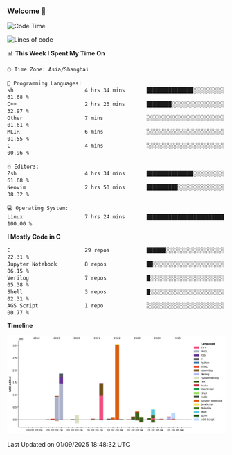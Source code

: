 ### Welcome 👋

<!--START_SECTION:waka-->
![Code Time](http://img.shields.io/badge/Code%20Time-2%2C109%20hrs%2024%20mins-blue)

![Lines of code](https://img.shields.io/badge/From%20Hello%20World%20I%27ve%20Written-9.1%20million%20lines%20of%20code-blue)

📊 **This Week I Spent My Time On** 

```text
🕑︎ Time Zone: Asia/Shanghai

💬 Programming Languages: 
sh                       4 hrs 34 mins       ███████████████░░░░░░░░░░   61.68 % 
C++                      2 hrs 26 mins       ████████░░░░░░░░░░░░░░░░░   32.97 % 
Other                    7 mins              ░░░░░░░░░░░░░░░░░░░░░░░░░   01.61 % 
MLIR                     6 mins              ░░░░░░░░░░░░░░░░░░░░░░░░░   01.55 % 
C                        4 mins              ░░░░░░░░░░░░░░░░░░░░░░░░░   00.96 % 

🔥 Editors: 
Zsh                      4 hrs 34 mins       ███████████████░░░░░░░░░░   61.68 % 
Neovim                   2 hrs 50 mins       ██████████░░░░░░░░░░░░░░░   38.32 % 

💻 Operating System: 
Linux                    7 hrs 24 mins       █████████████████████████   100.00 % 
```

**I Mostly Code in C** 

```text
C                        29 repos            ██████░░░░░░░░░░░░░░░░░░░   22.31 % 
Jupyter Notebook         8 repos             ██░░░░░░░░░░░░░░░░░░░░░░░   06.15 % 
Verilog                  7 repos             █░░░░░░░░░░░░░░░░░░░░░░░░   05.38 % 
Shell                    3 repos             █░░░░░░░░░░░░░░░░░░░░░░░░   02.31 % 
AGS Script               1 repo              ░░░░░░░░░░░░░░░░░░░░░░░░░   00.77 % 
```



**Timeline**

![Lines of Code chart](https://raw.githubusercontent.com/Bohan-hu/Bohan-hu/master/assets/bar_graph.png)


 Last Updated on 01/09/2025 18:48:32 UTC
<!--END_SECTION:waka-->



